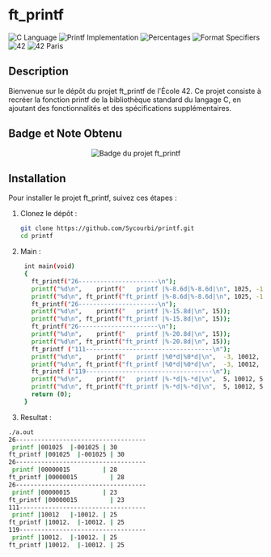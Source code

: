 # ft_printf

![C Language](https://img.shields.io/badge/language-C-blue)
![Printf Implementation](https://img.shields.io/badge/printf-implementation-yellowgreen)
![Percentages](https://img.shields.io/badge/specifiers-%25-yellow)
![Format Specifiers](https://img.shields.io/badge/format%20specifiers-yes-brightgreen)
![42](https://img.shields.io/badge/school-42-green)
![42 Paris](https://img.shields.io/badge/42-Paris-blue)

## Description

Bienvenue sur le dépôt du projet ft_printf de l'École 42. Ce projet consiste à recréer la fonction printf de la bibliothèque standard du langage C, en ajoutant des fonctionnalités et des spécifications supplémentaires.

## Badge et Note Obtenu

<div align="center">
  <img src="https://github.com/ayogun/42-project-badges/blob/main/badges/ft_printfe.png?raw=true" alt="Badge du projet ft_printf">
</div>


## Installation

Pour installer le projet ft_printf, suivez ces étapes :

1. Clonez le dépôt :

   ```bash
   git clone https://github.com/Sycourbi/printf.git
   cd printf
   ```
2. Main :

   ```bash
    int main(void)
    {
      ft_printf("26----------------------\n");
      printf("%d\n",    printf("   printf |%-8.6d|%-8.6d|\n", 1025, -1025));
      printf("%d\n", ft_printf("ft_printf |%-8.6d|%-8.6d|\n", 1025, -1025));
      ft_printf("26----------------------\n");
      printf("%d\n",    printf("   printf |%-15.8d|\n", 15));
      printf("%d\n", ft_printf("ft_printf |%-15.8d|\n", 15));
      ft_printf("26----------------------\n");
      printf("%d\n",    printf("   printf |%-20.8d|\n", 15));
      printf("%d\n", ft_printf("ft_printf |%-20.8d|\n", 15));
      ft_printf ("111-----------------------------------\n");
      printf("%d\n",    printf("   printf |%0*d|%0*d|\n",  -3, 10012, -3, -10012));
      printf("%d\n", ft_printf("ft_printf |%0*d|%0*d|\n",  -3, 10012, -3, -10012));
      ft_printf ("119-----------------------------------\n");
      printf("%d\n",    printf("   printf |%-*d|%-*d|\n",  5, 10012, 5, -10012));
      printf("%d\n", ft_printf("ft_printf |%-*d|%-*d|\n",  5, 10012, 5, -10012));
      return (0);
    }
    ```
3. Resultat :

  ```bash
  ./a.out 
26------------------------------------
   printf |001025  |-001025 | 30
ft_printf |001025  |-001025 | 30
26------------------------------------
   printf |00000015         | 28
ft_printf |00000015         | 28
26------------------------------------
   printf |00000015         | 23
ft_printf |00000015         | 23
111-----------------------------------
   printf |10012   |-10012. | 25
ft_printf |10012.  |-10012. | 25
119-----------------------------------
   printf |10012.  |-10012. | 25
ft_printf |10012.  |-10012. | 25
```


